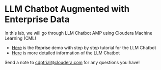 # LLM Chatbot Augmented with Enterprise Data 

In this lab, we will go through LLM Chatbot AMP using Cloudera Machine Learning (CML)

* [Here](https://app.getreprise.com/launch/MXxjDe6/) is the Reprise demo with step by step tutorial for the LLM Chatbot
* [Here](https://github.com/cloudera/CML_AMP_LLM_Chatbot_Augmented_with_Enterprise_Data) is more detailed information of the LLM Chatbot

Send a note to cdptrial@cloudera.com for any questions you have!
